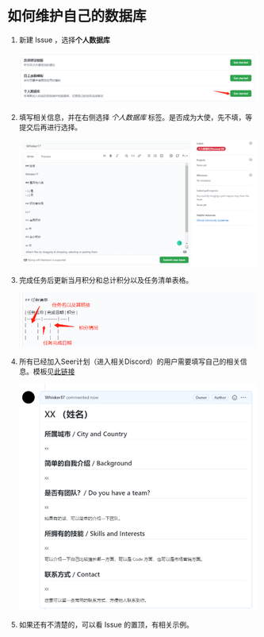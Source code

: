 # 如何维护自己的数据库

1. 新建 Issue ，选择**个人数据库**

   ![](https://raw.githubusercontent.com/Whisker17/ImageStoreService/main/image-20210803140344365.png)

2. 填写相关信息，并在右侧选择 *个人数据库* 标签。是否成为大使，先不填，等提交后再进行选择。

   ![image-20210803140544274](https://raw.githubusercontent.com/Whisker17/ImageStoreService/main/image-20210803140544274.png)

3. 完成任务后更新当月积分和总计积分以及任务清单表格。

   ![](https://raw.githubusercontent.com/Whisker17/ImageStoreService/main/image-20210803142747703.png)

4. 所有已经加入Seer计划（进入相关Discord）的用户需要填写自己的相关信息。模板见[此链接](https://github.com/Whisker17/Seer-For-China/blob/main/ambassadors/template.md)

   ![image-20210807125402508](https://raw.githubusercontent.com/Whisker17/ImageStoreService/main/image-20210807125402508.png)

5. 如果还有不清楚的，可以看 Issue 的置顶，有相关示例。